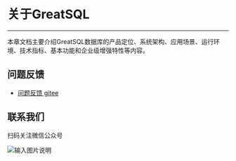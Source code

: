 # 关于GreatSQL
---

本章文档主要介绍GreatSQL数据库的产品定位、系统架构、应用场景、运行环境、技术指标、基本功能和企业级增强特性等内容。


**问题反馈**
---
- [问题反馈 gitee](https://gitee.com/GreatSQL/GreatSQL-Doc/issues)


**联系我们**
---

扫码关注微信公众号

![输入图片说明](https://images.gitee.com/uploads/images/2021/0802/141935_2ea2c196_8779455.jpeg "greatsql社区-wx-qrcode-0.5m.jpg")
